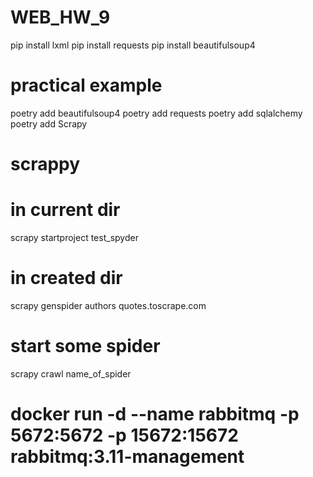 # WEB_HW_9

pip install lxml
pip install requests
pip install beautifulsoup4

# practical example

poetry add beautifulsoup4
poetry add requests
poetry add sqlalchemy
poetry add Scrapy

# scrappy

# in current dir
scrapy startproject test_spyder
# in created dir
scrapy genspider authors quotes.toscrape.com
# start some spider
scrapy crawl name_of_spider

# docker run -d --name rabbitmq -p 5672:5672 -p 15672:15672 rabbitmq:3.11-management
